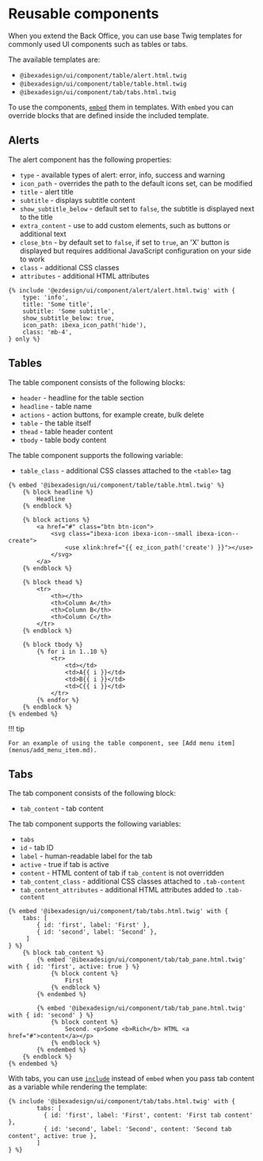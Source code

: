 # Reusable components

When you extend the Back Office, you can use base Twig templates for commonly used UI components such as tables or tabs.

The available templates are:

- `@ibexadesign/ui/component/table/alert.html.twig`
- `@ibexadesign/ui/component/table/table.html.twig`
- `@ibexadesign/ui/component/tab/tabs.html.twig`

To use the components, [`embed`](https://twig.symfony.com/doc/3.x/tags/embed.html) them in templates.
With `embed` you can override blocks that are defined inside the included template.

## Alerts

The alert component has the following properties:

- `type` - available types of alert: error, info, success and warning
- `icon_path` - overrides the path to the default icons set, can be modified
- `title` - alert title
- `subtitle` - displays subtitle content
- `show_subtitle_below` - default set to `false`, the subtitle is displayed next to the title
- `extra_content` - use to add custom elements, such as buttons or additional text
- `close_btn` - by default set to `false`, if set to `true`, an 'X' button is displayed but requires additional JavaScript configuration on your side to work
- `class` - additional CSS classes
- `attributes` - additional HTML attributes

``` html+twig
{% include '@ezdesign/ui/component/alert/alert.html.twig' with {
    type: 'info',
    title: 'Some title',
    subtitle: 'Some subtitle',
    show_subtitle_below: true,
    icon_path: ibexa_icon_path('hide'),
    class: 'mb-4',
} only %}
```

## Tables

The table component consists of the following blocks:

- `header` - headline for the table section
- `headline` - table name
- `actions` - action buttons, for example create, bulk delete
- `table` - the table itself
- `thead` - table header content
- `tbody` - table body content

The table component supports the following variable:

- `table_class` - additional CSS classes attached to the `<table>` tag

``` html+twig
{% embed '@ibexadesign/ui/component/table/table.html.twig' %}
    {% block headline %}
        Headline
    {% endblock %}

    {% block actions %}
        <a href="#" class="btn btn-icon">
            <svg class="ibexa-icon ibexa-icon--small ibexa-icon--create">
                <use xlink:href="{{ ez_icon_path('create') }}"></use>
            </svg>
        </a>
    {% endblock %}
    
    {% block thead %}
        <tr>
            <th></th>
            <th>Column A</th>
            <th>Column B</th>
            <th>Column C</th>
        </tr>
    {% endblock %}

    {% block tbody %}
        {% for i in 1..10 %}
            <tr>
                <td></td>
                <td>A{{ i }}</td>
                <td>B{{ i }}</td>
                <td>C{{ i }}</td>
            </tr>
        {% endfor %}
    {% endblock %}
{% endembed %}
```

!!! tip

    For an example of using the table component, see [Add menu item](menus/add_menu_item.md).

## Tabs

The tab component consists of the following block:

- `tab_content` - tab content

The tab component supports the following variables:

- `tabs`
- `id` - tab ID
- `label` - human-readable label for the tab
- `active` - true if tab is active
- `content` - HTML content of tab if `tab_content` is not overridden
- `tab_content_class` - additional CSS classes attached to `.tab-content`
- `tab_content_attributes` - additional HTML attributes added to `.tab-content`

``` html+twig
{% embed '@ibexadesign/ui/component/tab/tabs.html.twig' with {
    tabs: [
        { id: 'first', label: 'First' },
        { id: 'second', label: 'Second' },
     ]
} %}
    {% block tab_content %}
        {% embed '@ibexadesign/ui/component/tab/tab_pane.html.twig' with { id: 'first', active: true } %}
            {% block content %}
                First
            {% endblock %}
        {% endembed %}

        {% embed '@ibexadesign/ui/component/tab/tab_pane.html.twig' with { id: 'second' } %}
            {% block content %}
                Second. <p>Some <b>Rich</b> HTML <a href="#">content</a></p>
            {% endblock %}
        {% endembed %}
    {% endblock %}
{% endembed %}
```

With tabs, you can use [`include`](https://twig.symfony.com/doc/3.x/tags/include.html) instead of `embed`
when you pass tab content as a variable while rendering the template:

``` html+twig
{% include '@ibexadesign/ui/component/tab/tabs.html.twig' with {
        tabs: [
          { id: 'first', label: 'First', content: 'First tab content' },
          { id: 'second', label: 'Second', content: 'Second tab content', active: true },
        ]
} %}
```
